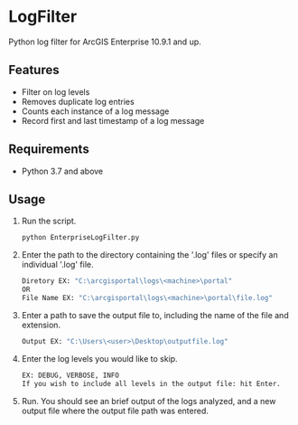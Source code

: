 # LogFilter
Python log filter for ArcGIS Enterprise 10.9.1 and up. 

## Features
- Filter on log levels
- Removes duplicate log entries
- Counts each instance of a log message
- Record first and last timestamp of a log message

## Requirements
- Python 3.7 and above

## Usage
1. Run the script.
   ```sh
   python EnterpriseLogFilter.py
   ```
2. Enter the path to the directory containing the '.log' files or specify an individual '.log' file.
   ```sh
   Diretory EX: "C:\arcgisportal\logs\<machine>\portal"
   OR
   File Name EX: "C:\arcgisportal\logs\<machine>\portal\file.log"
   ```
3. Enter a path to save the output file to, including the name of the file and extension.
   ```sh
   Output EX: "C:\Users\<user>\Desktop\outputfile.log"
4. Enter the log levels you would like to skip.
   ```sh
   EX: DEBUG, VERBOSE, INFO
   If you wish to include all levels in the output file: hit Enter.
   ```
5. Run. You should see an brief output of the logs analyzed, and a new output file where the output file path was entered. 
